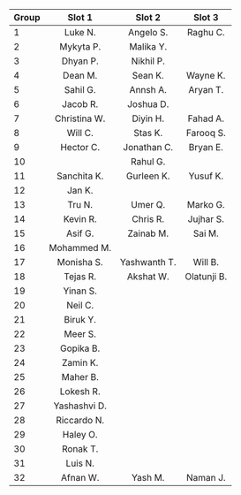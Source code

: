 | Group | Slot 1      | Slot 2  | Slot 3        |
| :--- | :----:      |    :----:   |          :----: |
|1     |Luke N.   |Angelo S. |Raghu C.  |
|2     |Mykyta P. |Malika Y. |   |
|3     |Dhyan P. |Nikhil P.  |   |
|4     |Dean M.  |Sean K.   |Wayne K.   |
|5     |Sahil G.  |Annsh A.  |Aryan T.  |
|6     |Jacob R.  |Joshua D.  |   |
|7     |Christina W.  |Diyin H.  |Fahad A.  |
|8     |Will C.   |Stas K.   |Farooq S.  |
|9     |Hector C.  |Jonathan C.   |Bryan E.  |
|10     |  |Rahul G.  | |
|11     |Sanchita K.  |Gurleen K.   |Yusuf K.  |
|12     |Jan K.   | |  |
|13     |Tru N.  |Umer Q.  |Marko G.   |
|14     |Kevin R.   |Chris R. |Jujhar S.   |
|15     |Asif G.   | Zainab M.  | Sai M.   |
|16     |Mohammed M.   |  |   |
|17     |Monisha S.   |Yashwanth T.   |Will B.   |
|18     |Tejas R.   |Akshat W.  | Olatunji B.  |
|19     |Yinan S. |   |   |
|20     |Neil C. |   |   |
|21     |Biruk Y.   |   |   |
|22     |Meer S.   |   |   |
|23     |Gopika B.   |   |   |
|24     |Zamin K.   |   |   |
|25     |Maher B.   |   |   |
|26     |Lokesh R.   |   |   |
|27     |Yashashvi D.   |   |   |
|28     |Riccardo N.   |   |   |
|29     |Haley O.   |   |   |
|30     |Ronak T.   |   |   |
|31     |Luis N.    |   |   |
|32     |Afnan W.   | Yash M.   | Naman J.   |
